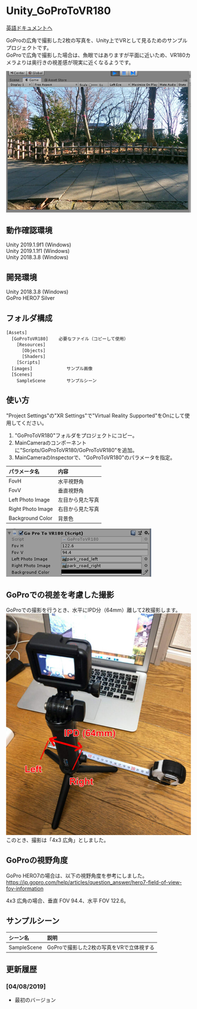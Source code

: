 # Unity_GoProToVR180

[英語ドキュメントへ](README.md)    

GoProの広角で撮影した2枚の写真を、Unity上でVRとして見るためのサンプルプロジェクトです。    
GoProで広角で撮影した場合は、魚眼ではありますが平面に近いため、VR180カメラよりは奥行きの視差感が現実に近くなるようです。    

![img00](images/GoProToVR180_01.jpg)    
## 動作確認環境

Unity 2019.1.9f1 (Windows)     
Unity 2019.1.1f1 (Windows)     
Unity 2018.3.8 (Windows)     

## 開発環境

Unity 2018.3.8 (Windows)     
GoPro HERO7 Silver    

## フォルダ構成

    [Assets]    
      [GoProToVR180]    必要なファイル（コピーして使用）    
        [Resources]
          [Objects]
          [Shaders]
        [Scripts]
      [images]             サンプル画像
      [Scenes]
        SampleScene        サンプルシーン    


## 使い方

"Project Settings"の"XR Settings"で"Virtual Reality Supported"をOnにして使用してください。    

1. "GoProToVR180"フォルダをプロジェクトにコピー。    
2. MainCameraのコンポーネントに"Scripts/GoProToVR180/GoProToVR180"を追加。    
3. MainCameraのInspectorで、"GoProToVR180"のパラメータを指定。    

| パラメータ名| 内容 |
| :--- | :--- |
|FovH|水平視野角|
|FovV|垂直視野角|
|Left Photo Image|左目から見た写真|
|Right Photo Image|右目から見た写真|
|Background Color|背景色|

![img02](images/GoProToVR180_02.png)    

## GoProでの視差を考慮した撮影

GoProでの撮影を行うとき、水平にIPD分（64mm）離して2枚撮影します。    
![img03](images/GoProToVR180_03.jpg)    
このとき、撮影は「4x3 広角」としました。     

## GoProの視野角度

GoPro HERO7の場合は、以下の視野角度を参考にしました。    
https://jp.gopro.com/help/articles/question_answer/hero7-field-of-view-fov-information    

4x3 広角の場合、垂直 FOV 94.4、水平 FOV 122.6。    


## サンプルシーン

| シーン名 | 説明 |
| :--- | :--- |
| SampleScene | GoProで撮影した2枚の写真をVRで立体視する |

## 更新履歴

### [04/08/2019]

- 最初のバージョン
